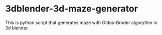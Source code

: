 # 3dblender-3d-maze-generator
This is python script that generates maze with Oldos-Broder algorythm in 3d blender. 
